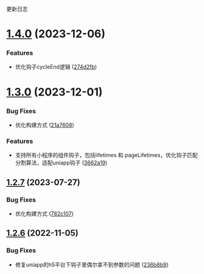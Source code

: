 更新日志

# [1.4.0](https://github.com/1977474741/spa-custom-hooks/compare/v1.3.0...v1.4.0) (2023-12-06)


### Features

* 优化钩子cycleEnd逻辑 ([274d2fb](https://github.com/1977474741/spa-custom-hooks/commit/274d2fbee8905a6638c007014f91070263147355))

# [1.3.0](https://github.com/1977474741/spa-custom-hooks/compare/v1.2.7...v1.3.0) (2023-12-01)


### Bug Fixes

* 优化构建方式 ([21a7608](https://github.com/1977474741/spa-custom-hooks/commit/21a760884d499cc4fb6498533b28481a1345eeb8))


### Features

* 支持所有小程序的组件钩子，包括lifetimes 和 pageLifetimes，优化钩子匹配分割算法，适配uniapp钩子 ([3662a19](https://github.com/1977474741/spa-custom-hooks/commit/3662a19b8ae69aaea8756200fc32241860c4bad1))

## [1.2.7](https://github.com/1977474741/spa-custom-hooks/compare/v1.2.6...v1.2.7) (2023-07-27)


### Bug Fixes

* 优化构建方式 ([782c107](https://github.com/1977474741/spa-custom-hooks/commit/782c1070875ee570ede3b3d024828950d29bd099))

## [1.2.6](https://github.com/1977474741/spa-custom-hooks/compare/v1.2.5...v1.2.6) (2022-11-05)


### Bug Fixes

* 修复uniapp的h5平台下钩子里偶尔拿不到参数的问题 ([236b8b9](https://github.com/1977474741/spa-custom-hooks/commit/236b8b9f312cb1ea883538efc5ec21083899fdd7))

